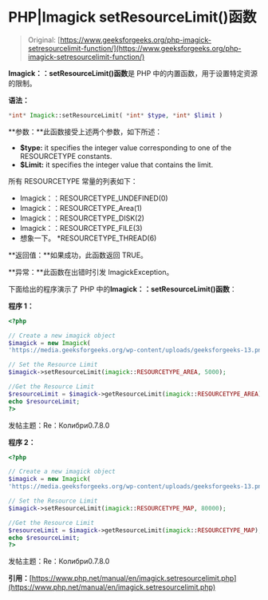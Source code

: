 # PHP|Imagick setResourceLimit()函数

> Original: [https://www.geeksforgeeks.org/php-imagick-setresourcelimit-function/](https://www.geeksforgeeks.org/php-imagick-setresourcelimit-function/)

**Imagick：：setResourceLimit()函数**是 PHP 中的内置函数，用于设置特定资源的限制。

**语法：**

```php
*int* Imagick::setResourceLimit( *int* $type, *int* $limit )
```

**参数：**此函数接受上述两个参数，如下所述：

*   **$type:** it specifies the integer value corresponding to one of the RESOURCETYPE constants.
*   **$Limit:** it specifies the integer value that contains the limit.

所有 RESOURCETYPE 常量的列表如下：

*   Imagick：：RESOURCETYPE_UNDEFINED(0)
*   Imagick：：RESOURCETYPE_Area(1)
*   Imagick：：RESOURCETYPE_DISK(2)
*   Imagick：：RESOURCETYPE_FILE(3)
*   想象一下。 *RESOURCETYPE_THREAD(6)

**返回值：**如果成功，此函数返回 TRUE。

**异常：**此函数在出错时引发 ImagickException。

下面给出的程序演示了 PHP 中的**Imagick：：setResourceLimit()函数**：

**程序 1：**

```php
<?php

// Create a new imagick object
$imagick = new Imagick(
'https://media.geeksforgeeks.org/wp-content/uploads/geeksforgeeks-13.png');

// Set the Resource Limit
$imagick->setResourceLimit(imagick::RESOURCETYPE_AREA, 5000);

//Get the Resource Limit
$resourceLimit = $imagick->getResourceLimit(imagick::RESOURCETYPE_AREA);
echo $resourceLimit;
?>
```

发帖主题：Re：Колибри0.7.8.0

**程序 2：**

```php
<?php

// Create a new imagick object
$imagick = new Imagick(
'https://media.geeksforgeeks.org/wp-content/uploads/geeksforgeeks-13.png');

// Set the Resource Limit
$imagick->setResourceLimit(imagick::RESOURCETYPE_MAP, 80000);

//Get the Resource Limit
$resourceLimit = $imagick->getResourceLimit(imagick::RESOURCETYPE_MAP);
echo $resourceLimit;
?>
```

发帖主题：Re：Колибри0.7.8.0

**引用：**[https://www.php.net/manual/en/imagick.setresourcelimit.php](https://www.php.net/manual/en/imagick.setresourcelimit.php)